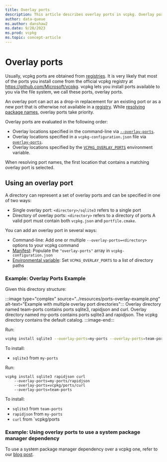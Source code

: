 ```yaml
---
title: Overlay ports
description: This article describes overlay ports in vcpkg. Overlay ports are used to force a specific port definition to be used by vcpkg during the package installation process.
author: data-queue
ms.author: danshaw2
ms.date: 9/20/2023
ms.prod: vcpkg
ms.topic: concept-article
---
```


# Overlay ports

Usually, vcpkg ports are obtained from [registries](../users/registries.md). It is very likely that most of the ports you install come from the official vcpkg registry at <https://github.com/Microsoft/vcpkg>. vcpkg lets you install ports available to you via the file system, we call these ports, overlay ports.

An overlay port can act as a drop-in replacement for an existing port or as a new port that is otherwise not available in a [registry](../maintainers/registries.md). While [resolving package names](../users/registries.md#package-name-resolution), overlay ports take priority.

Overlay ports are evaluated in the following order:

* Overlay locations specified in the command-line via [`--overlay-ports`](../commands/common-options.md#overlay-ports).
* Overlay locations specified in a `vcpkg-configuration.json` file via [`overlay-ports`](../reference/vcpkg-configuration-json.md).
* Overlay locations specified by the [`VCPKG_OVERLAY_PORTS`](../users/config-environment.md#vcpkg_overlay_ports) environment variable.

When resolving port names, the first location that contains a matching overlay port is selected.

## Using an overlay port

A directory can represent a set of overlay ports and can be specified in one of two ways:
- Single overlay port: `<directory>/sqlite3` refers to a single port
- Directory of overlay ports: `<directory>` refers to a directory of ports
A valid port must contain both `vcpkg.json` and `portfile.cmake`.

You can add an overlay port in several ways:
* Command-line: Add one or multiple `--overlay-ports=<directory>` options to your vcpkg command
* [Manifest](../reference/vcpkg-configuration-json.md#overlay-ports): Populate the `"overlay-ports"` array in `vcpkg-configuration.json`
* [Environmental variable](../users/config-environment.md#vcpkg_overlay_ports): Set `VCPKG_OVERLAY_PORTS` to a list of directory paths

### Example: Overlay Ports Example

Given this directory structure:

:::image type="complex" source="../resources/ports-overlay-example.png" alt-text="Example with multiple overlay port directories":::
Overlay directory named team-ports contains ports sqlite3, rapidjson and curl. Overlay directory named my-ports contains ports sqlite3 and rapidjson. The vcpkg directory contains the default catalog.
:::image-end:::

Run:
```bash
vcpkg install sqlite3 --overlay-ports=my-ports --overlay-ports=team-ports
```
To install:
- `sqlite3` from `my-ports`

Run:
```
vcpkg install sqlite3 rapidjson curl 
    --overlay-ports=my-ports/rapidjson 
    --overlay-ports=vcpkg/ports/curl
    --overlay-ports=team-ports
```
To install:
- `sqlite3` from `team-ports`
- `rapidjson` from `my-ports`
- `curl` from `vcpkg/ports

### Example: Using overlay ports to use a system package manager dependency

To use a system package manager dependency over a vcpkg one, refer to our [blog post](https://devblogs.microsoft.com/cppblog/using-system-package-manager-dependencies-with-vcpkg/).
